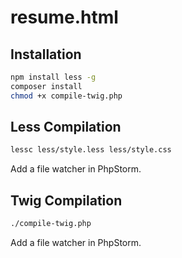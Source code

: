 # resume.html

## Installation

```bash
npm install less -g
composer install
chmod +x compile-twig.php
```

## Less Compilation

```bash
lessc less/style.less less/style.css
```

Add a file watcher in PhpStorm.

## Twig Compilation

```bash
./compile-twig.php
```

Add a file watcher in PhpStorm.